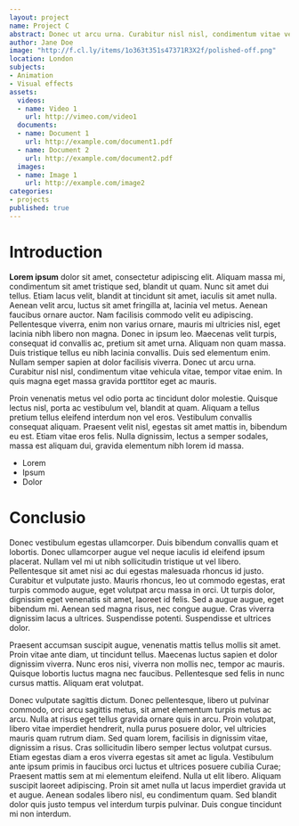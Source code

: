 ```yaml
---
layout: project
name: Project C
abstract: Donec ut arcu urna. Curabitur nisl nisl, condimentum vitae vehicula vitae.
author: Jane Doe
image: "http://f.cl.ly/items/1o363t351s47371R3X2f/polished-off.png"
location: London
subjects:
- Animation
- Visual effects
assets:
  videos:
  - name: Video 1
    url: http://vimeo.com/video1
  documents: 
  - name: Document 1
    url: http://example.com/document1.pdf
  - name: Document 2
    url: http://example.com/document2.pdf
  images:
  - name: Image 1
    url: http://example.com/image2
categories:
- projects
published: true
---
```


# Introduction

**Lorem ipsum** dolor sit amet, consectetur adipiscing elit. Aliquam massa mi, condimentum sit amet tristique sed, blandit ut quam. Nunc sit amet dui tellus. Etiam lacus velit, blandit at tincidunt sit amet, iaculis sit amet nulla. Aenean velit arcu, luctus sit amet fringilla at, lacinia vel metus. Aenean faucibus ornare auctor. Nam facilisis commodo velit eu adipiscing. Pellentesque viverra, enim non varius ornare, mauris mi ultricies nisl, eget lacinia nibh libero non magna. Donec in ipsum leo. Maecenas velit turpis, consequat id convallis ac, pretium sit amet urna. Aliquam non quam massa. Duis tristique tellus eu nibh lacinia convallis. Duis sed elementum enim. Nullam semper sapien at dolor facilisis viverra. Donec ut arcu urna. Curabitur nisl nisl, condimentum vitae vehicula vitae, tempor vitae enim. In quis magna eget massa gravida porttitor eget ac mauris.

Proin venenatis metus vel odio porta ac tincidunt dolor molestie. Quisque lectus nisl, porta ac vestibulum vel, blandit at quam. Aliquam a tellus pretium tellus eleifend interdum non vel eros. Vestibulum convallis consequat aliquam. Praesent velit nisl, egestas sit amet mattis in, bibendum eu est. Etiam vitae eros felis. Nulla dignissim, lectus a semper sodales, massa est aliquam dui, gravida elementum nibh lorem id massa.

* Lorem
* Ipsum
* Dolor

# Conclusio

Donec vestibulum egestas ullamcorper. Duis bibendum convallis quam et lobortis. Donec ullamcorper augue vel neque iaculis id eleifend ipsum placerat. Nullam vel mi ut nibh sollicitudin tristique ut vel libero. Pellentesque sit amet nisi ac dui egestas malesuada rhoncus id justo. Curabitur et vulputate justo. Mauris rhoncus, leo ut commodo egestas, erat turpis commodo augue, eget volutpat arcu massa in orci. Ut turpis dolor, dignissim eget venenatis sit amet, laoreet id felis. Sed a augue augue, eget bibendum mi. Aenean sed magna risus, nec congue augue. Cras viverra dignissim lacus a ultrices. Suspendisse potenti. Suspendisse et ultrices dolor.

Praesent accumsan suscipit augue, venenatis mattis tellus mollis sit amet. Proin vitae ante diam, ut tincidunt tellus. Maecenas luctus sapien et dolor dignissim viverra. Nunc eros nisi, viverra non mollis nec, tempor ac mauris. Quisque lobortis luctus magna nec faucibus. Pellentesque sed felis in nunc cursus mattis. Aliquam erat volutpat.

Donec vulputate sagittis dictum. Donec pellentesque, libero ut pulvinar commodo, orci arcu sagittis metus, sit amet elementum turpis metus ac arcu. Nulla at risus eget tellus gravida ornare quis in arcu. Proin volutpat, libero vitae imperdiet hendrerit, nulla purus posuere dolor, vel ultricies mauris quam rutrum diam. Sed quam lorem, facilisis in dignissim vitae, dignissim a risus. Cras sollicitudin libero semper lectus volutpat cursus. Etiam egestas diam a eros viverra egestas sit amet ac ligula. Vestibulum ante ipsum primis in faucibus orci luctus et ultrices posuere cubilia Curae; Praesent mattis sem at mi elementum eleifend. Nulla ut elit libero. Aliquam suscipit laoreet adipiscing. Proin sit amet nulla ut lacus imperdiet gravida ut et augue. Aenean sodales libero nisl, eu condimentum quam. Sed blandit dolor quis justo tempus vel interdum turpis pulvinar. Duis congue tincidunt mi non interdum.
